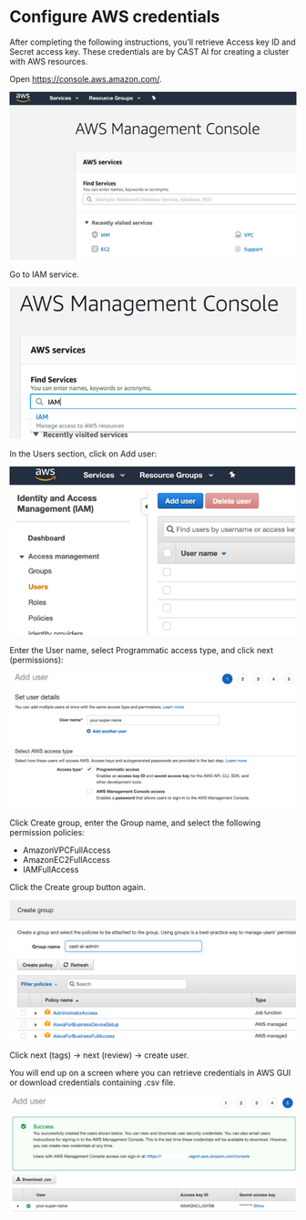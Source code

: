 # Configure AWS credentials

After completing the following instructions, you’ll retrieve Access key ID and Secret access key. These credentials are
by CAST AI for creating a cluster with AWS resources.

Open <https://console.aws.amazon.com/>.

![](configuring-aws-credentials/aws1.png)

Go to IAM service.

![](configuring-aws-credentials/aws2.png)

In the Users section, click on Add user:

![](configuring-aws-credentials/aws3.png)

Enter the User name, select Programmatic access type, and click next (permissions):

![](configuring-aws-credentials/aws4.png)

Click Create group, enter the Group name, and select the following permission policies:

* AmazonVPCFullAccess
* AmazonEC2FullAccess
* IAMFullAccess

Click the Create group button again.

![](configuring-aws-credentials/aws5.png)

Click next (tags) → next (review) → create user.

You will end up on a screen where you can retrieve credentials in AWS GUI or download credentials containing .csv file.

![](configuring-aws-credentials/aws6.png)
